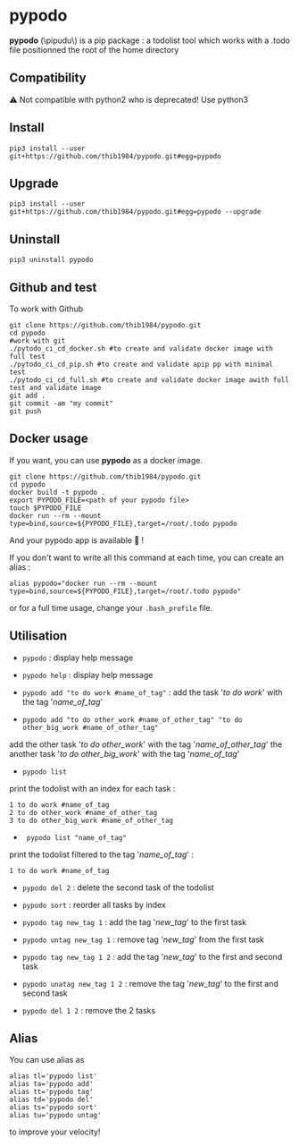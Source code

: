 # pypodo

**pypodo** (\pipudu\\) is a pip package : a todolist tool which works with a .todo file positionned the root of the home directory

## Compatibility

:warning: Not compatible with python2 who is deprecated! Use python3

## Install

```
pip3 install --user git+https://github.com/thib1984/pypodo.git#egg=pypodo
```

## Upgrade

```
pip3 install --user git+https://github.com/thib1984/pypodo.git#egg=pypodo --upgrade
```

## Uninstall

```
pip3 uninstall pypodo
```

## Github and test

To work with Github
```
git clone https://github.com/thib1984/pypodo.git
cd pypodo
#work with git
./pytodo_ci_cd_docker.sh #to create and validate docker image with full test
./pytodo_ci_cd_pip.sh #to create and validate apip pp with minimal test 
./pytodo_ci_cd_full.sh #to create and validate docker image awith full test and validate image
git add .
git commit -am "my commit"
git push
```

## Docker usage

If you want, you can use **pypodo** as a docker image.

```
git clone https://github.com/thib1984/pypodo.git
cd pypodo
docker build -t pypodo .
export PYPODO_FILE=<path of your pypodo file>
touch $PYPODO_FILE
docker run --rm --mount type=bind,source=${PYPODO_FILE},target=/root/.todo pypodo
```
And your pypodo app is available 🤘 ! 

If you don't want to write all this command at each time, you can create an alias : 
```
alias pypodo="docker run --rm --mount type=bind,source=${PYPODO_FILE},target=/root/.todo pypodo"
```

or for a full time usage, change your ```.bash_profile``` file.

## Utilisation

- ``pypodo`` : display help message

- ``pypodo help`` : display help message

- ``pypodo add "to do work #name_of_tag"`` : add the task '_to do work_' with the tag '_name_of_tag_'

- ``pypodo add "to do other_work #name_of_other_tag" "to do other_big_work #name_of_other_tag"``

add the other task '_to do other_work_' with the tag '_name_of_other_tag_' the another task '_to do other_big_work_' with the tag '_name_of_tag_'

- ``pypodo list`` 

print the todolist with an index for each task :

```
1 to do work #name_of_tag
2 to do other_work #name_of_other_tag
3 to do other_big_work #name_of_other_tag
```


- `` pypodo list "name_of_tag"``

print the todolist filtered to the tag '_name_of_tag_' :

```
1 to do work #name_of_tag
```

- ``pypodo del 2``  : delete the second task of the todolist

- ``pypodo sort`` :  reorder all tasks by index

- ``pypodo tag new_tag 1`` : add the tag '_new_tag_' to the first task

- ``pypodo untag new_tag 1`` : remove tag '_new_tag_' from the first task

- ``pypodo tag new_tag 1 2`` : add the tag '_new_tag_' to the first and second task

- ``pypodo unatag new_tag 1 2`` : remove the tag '_new_tag_' to the first and second task

- ``pypodo del 1 2`` : remove the 2 tasks 

## Alias

You can use alias as

```
alias tl='pypodo list'
alias ta='pypodo add'
alias tt='pypodo tag'
alias td='pypodo del'
alias ts='pypodo sort'
alias tu='pypodo untag'
```
to improve your velocity!
